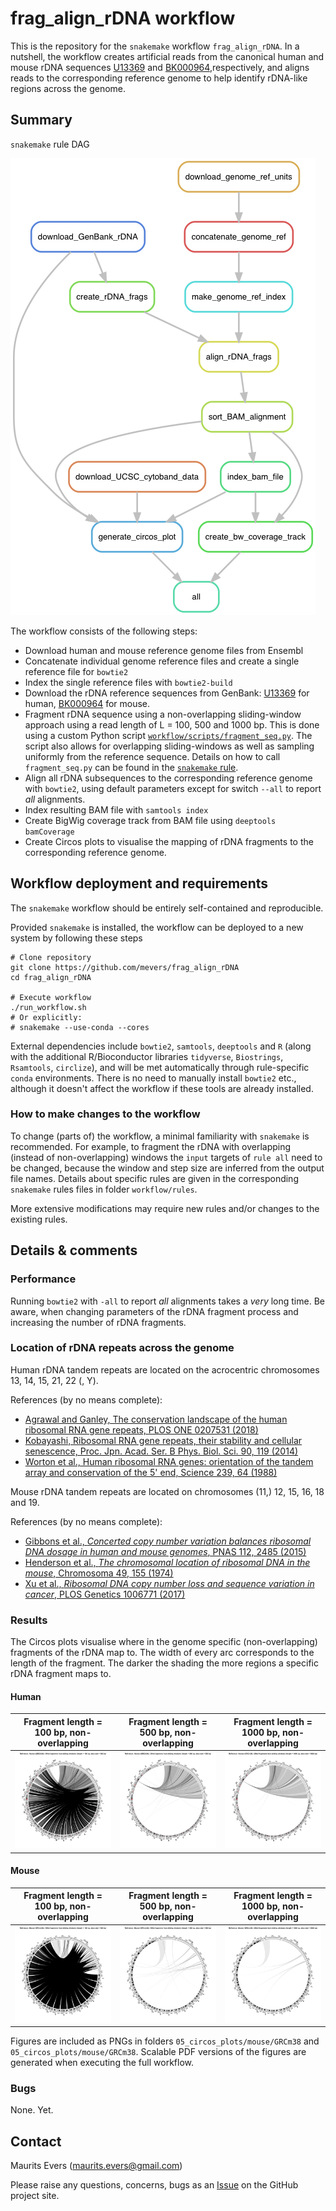# frag_align_rDNA workflow

This is the repository for the `snakemake` workflow `frag_align_rDNA`. In a
nutshell, the workflow creates artificial reads from the canonical human and
mouse rDNA sequences [U13369](https://www.ncbi.nlm.nih.gov/nuccore/555853)
and [BK000964](https://www.ncbi.nlm.nih.gov/nuccore/BK000964),respectively, and
aligns reads to the corresponding reference genome to help identify rDNA-like
regions across the genome.


## Summary

`snakemake` rule DAG

![alt_text](workflow_rulegraph.png)

The workflow consists of the following steps:

- Download human and mouse reference genome files from Ensembl
- Concatenate individual genome reference files and create a single reference
file for `bowtie2`
- Index the single reference files with `bowtie2-build`
- Download the rDNA reference sequences from GenBank:
[U13369](https://www.ncbi.nlm.nih.gov/nuccore/555853) for human,
[BK000964](https://www.ncbi.nlm.nih.gov/nuccore/BK000964) for mouse.
- Fragment rDNA sequence using a non-overlapping sliding-window approach using
a read length of L = 100, 500 and 1000 bp. This is done using a custom Python
script [`workflow/scripts/fragment_seq.py`](workflow/scripts/fragment_seq.py).
The script also allows for overlapping sliding-windows as well as sampling
uniformly from the reference sequence. Details on how to call `fragment_seq.py`
can be found in the [`snakemake` rule](workflow/rules/create_align_rDNA_frags.smk).
- Align all rDNA subsequences to the corresponding reference genome with
`bowtie2`, using default parameters except for switch `--all` to report *all*
alignments.
- Index resulting BAM file with `samtools index`
- Create BigWig coverage track from BAM file using `deeptools` `bamCoverage`
- Create Circos plots to visualise the mapping of rDNA fragments to the
corresponding reference genome.


## Workflow deployment and requirements

The `snakemake` workflow should be entirely self-contained and reproducible.

Provided `snakemake` is installed, the workflow can be deployed to a new system
by following these steps

```
# Clone repository
git clone https://github.com/mevers/frag_align_rDNA
cd frag_align_rDNA

# Execute workflow
./run_workflow.sh
# Or explicitly:
# snakemake --use-conda --cores
```

External dependencies include `bowtie2`, `samtools`, `deeptools` and `R` (along
with the additional R/Bioconductor libraries `tidyverse`, `Biostrings`,
`Rsamtools`, `circlize`), and will be met automatically through rule-specific
`conda` environments. There is no need to manually install `bowtie2` etc.,
although it doesn't affect the workflow if these tools are already installed.

### How to make changes to the workflow

To change (parts of) the workflow, a minimal familiarity with `snakemake` is
recommended. For example, to fragment the rDNA with overlapping (instead of
non-overlapping) windows the `input` targets of `rule all` need to be changed,
because the window and step size are inferred from the output file names.
Details about specific rules are given in the corresponding `snakemake` rules
files in folder `workflow/rules`.

More extensive modifications may require new rules and/or changes to the
existing rules.


## Details & comments

### Performance

Running `bowtie2` with `-all` to report *all* alignments takes a *very* long
time. Be aware, when changing parameters of the rDNA fragment process and
increasing the number of rDNA fragments.

### Location of rDNA repeats across the genome

Human rDNA tandem repeats are located on the acrocentric chromosomes 13, 14,
15, 21, 22 (, Y).

References (by no means complete):

- [Agrawal and Ganley, The conservation landscape of the human ribosomal RNA gene repeats, PLOS ONE 0207531 (2018)](https://journals.plos.org/plosone/article?id=10.1371/journal.pone.0207531)
- [Kobayashi, Ribosomal RNA gene repeats, their stability and cellular senescence, Proc. Jpn. Acad. Ser. B Phys. Biol. Sci. 90, 119 (2014)](https://www.ncbi.nlm.nih.gov/pmc/articles/PMC4055705/)
- [Worton et al., Human ribosomal RNA genes: orientation of the tandem array and conservation of the 5' end, Science 239, 64 (1988)](https://www.ncbi.nlm.nih.gov/pubmed/3336775)


Mouse rDNA tandem repeats are located on chromosomes (11,) 12, 15, 16, 18 and 19.

References (by no means complete):

- [Gibbons et al., *Concerted copy number variation balances ribosomal DNA dosage in human and mouse genomes*, PNAS 112, 2485 (2015)](https://www.pnas.org/content/112/8/2485)
- [Henderson et al., *The chromosomal location of ribosomal DNA in the mouse*, Chromosoma 49, 155 (1974)](https://link-springer-com.virtual.anu.edu.au/article/10.1007/BF00348887)
- [Xu et al., *Ribosomal DNA copy number loss and sequence variation in cancer*, PLOS Genetics 1006771 (2017)](https://journals.plos.org/plosgenetics/article?id=10.1371/journal.pgen.1006771)


### Results

The Circos plots visualise where in the genome specific (non-overlapping)
fragments of the rDNA map to. The width of every arc corresponds to the length
of the fragment. The darker the shading the more regions a specific rDNA
fragment maps to.

#### Human

Fragment length = 100 bp, non-overlapping | Fragment length = 500 bp, non-overlapping | Fragment length = 1000 bp, non-overlapping
:---------:|:----------:|:-----------:
![alt_text](05_circos_plots/human/GRCh38/circos_rDNA_frags_len100_step100.png) | ![alt_text](05_circos_plots/human/GRCh38/circos_rDNA_frags_len500_step500.png) | ![alt_text](05_circos_plots/human/GRCh38/circos_rDNA_frags_len1000_step1000.png)

#### Mouse

Fragment length = 100 bp, non-overlapping | Fragment length = 500 bp, non-overlapping | Fragment length = 1000 bp, non-overlapping
:---------:|:----------:|:-----------:
![alt_text](05_circos_plots/mouse/GRCm38/circos_rDNA_frags_len100_step100.png) | ![alt_text](05_circos_plots/mouse/GRCm38/circos_rDNA_frags_len500_step500.png) | ![alt_text](05_circos_plots/mouse/GRCm38/circos_rDNA_frags_len1000_step1000.png)


Figures are included as PNGs in folders `05_circos_plots/mouse/GRCm38` and
`05_circos_plots/mouse/GRCm38`. Scalable PDF versions of the figures are
generated when executing the full workflow.


### Bugs

None. Yet.


## Contact

Maurits Evers (maurits.evers@gmail.com)

Please raise any questions, concerns, bugs as an [Issue](https://github.com/mevers/frag_align_rDNA/issues) on the GitHub project
site.
